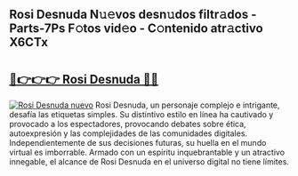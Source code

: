 ## Rosi Desnuda N𝚞𝚎vos desn𝚞dos filtr𝚊dos - Parts-7Ps F𝚘tos vid𝚎o - C𝚘ntenido atr𝚊ctivo X6CTx

# <h2><a href="http://mb7cj5g.tromn.icu/?c=Rosi+Desnuda">🔗👉👉👉 Rosi Desnuda 🔗🔗</a></h2>

[![Rosi Desnuda nuevo](https://i.imgur.com/pEAQMta.gif)](http://mb7cj5g.tromn.icu/?c=Rosi+Desnuda)
Rosi Desnuda, un personaje complejo e intrigante, desafía las etiquetas simples. Su distintivo estilo en línea ha cautivado y provocado a los espectadores, provocando debates sobre ética, autoexpresión y las complejidades de las comunidades digitales. Independientemente de sus decisiones futuras, su huella en el mundo virtual es imborrable. Armado con un espíritu inquebrantable y un atractivo innegable, el alcance de Rosi Desnuda en el universo digital no tiene límites.
